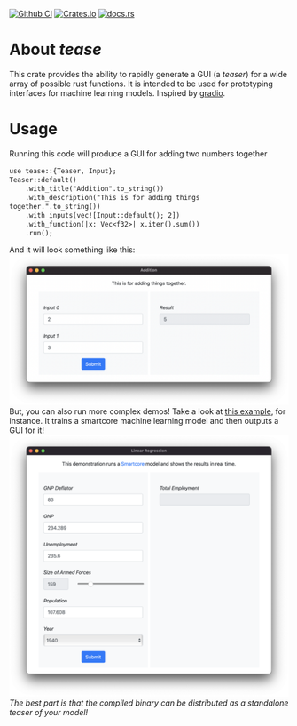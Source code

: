 [![Github CI](https://github.com/cmccomb/tease/actions/workflows/tests.yml/badge.svg)](https://github.com/cmccomb/tease/actions)
[![Crates.io](https://img.shields.io/crates/v/tease.svg)](https://crates.io/crates/tease)
[![docs.rs](https://img.shields.io/docsrs/tease/latest?logo=rust)](https://docs.rs/tease)

# About _tease_
This crate provides the ability to rapidly generate a GUI (a _teaser_) for a wide array of possible rust functions. It is intended to be used for prototyping interfaces for machine learning models. Inspired by [gradio](https://gradio.app/).

# Usage
Running this code will produce a GUI for adding two numbers together
```rust, no_run
use tease::{Teaser, Input};
Teaser::default()
    .with_title("Addition".to_string())
    .with_description("This is for adding things together.".to_string())
    .with_inputs(vec![Input::default(); 2])
    .with_function(|x: Vec<f32>| x.iter().sum())
    .run();
```
And it will look something like this:
![](https://raw.githubusercontent.com/cmccomb/tease/master/assets/addition.png)
But, you can also run more complex demos! Take a look at [this example](https://github.com/cmccomb/tease/blob/master/examples/smartcore.rs), for instance. It trains a smartcore machine learning model and then outputs a GUI for it!
![](https://raw.githubusercontent.com/cmccomb/tease/master/assets/smartcore.png)
_The best part is that the compiled binary can be distributed as a standalone teaser of your model!_